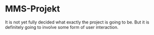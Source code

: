# MMS-Projekt


It is not yet fully decided what exactly the project is going to be. But it is definitely going to involve some form of user interaction.
